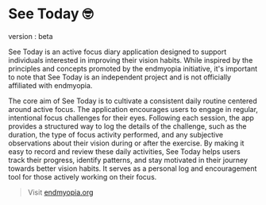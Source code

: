 # See Today 🤓

version : beta

See Today is an active focus diary application designed to support individuals interested in improving their vision habits. While inspired by the principles and concepts promoted by the endmyopia initiative, it's important to note that See Today is an independent project and is not officially affiliated with endmyopia.

The core aim of See Today is to cultivate a consistent daily routine centered around active focus. The application encourages users to engage in regular, intentional focus challenges for their eyes. Following each session, the app provides a structured way to log the details of the challenge, such as the duration, the type of focus activity performed, and any subjective observations about their vision during or after the exercise. By making it easy to record and review these daily activities, See Today helps users track their progress, identify patterns, and stay motivated in their journey towards better vision habits. It serves as a personal log and encouragement tool for those actively working on their focus.

> Visit [endmyopia.org](https://endmyopia.org)
